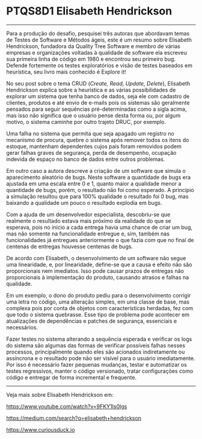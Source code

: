# PTQS8D1 Elisabeth Hendrickson

---
Para a produção do desafio, pesquisei três autoras que abordavam temas de Testes de Software e Métodos ágeis, este é um resumo sobre Elisabeth Hendrickson, fundadora da Quality Tree Software e membro de várias empresas e organizações voltadas à qualidade de software ela escreveu sua primeira linha de código em 1980 e encontrou seu primeiro bug. Defende fortemente os testes exploratórios e visão de testes baseados em heurística, seu livro mais conhecido é Explore it!

No seu post sobre o tema CRUD (*Create, Read, Update, Delete*), Elisabeth Hendrickson explica sobre a heurística e as várias possibilidades de explorar um sistema que tenha banco de dados, seja ele com cadastro de clientes, produtos e até envio de e-mails pois os sistemas são geralmente pensados para seguir sequências pré-determinadas como a sigla acima, mas isso não significa que o usuário pense desta forma ou, por algum motivo, o sistema caminhe por outro trajeto DRUC, por exemplo.

Uma falha no sistema que permita que seja apagado um registro no mecanismo de procura, quebre o sistema após remover todos os itens do estoque, mantenham dependentes cujos pais foram removidos podem gerar falhas graves de segurança, perda de desempenho, ocupação indevida de espaço no banco de dados entre outros problemas.

Em outro caso a autora descreve a criação de um software que simula o aparecimento aleatório de bugs. Neste software a quantidade de bugs era ajustada em uma escala entre 0 e 1, quanto maior a qualidade menor a quantidade de bugs, porém, o resultado não foi como esperado. A princípio a simulação resultou que para 100% qualidade o resultado foi 0 bug, mas baixando a qualidade um pouco o resultado explodia em bugs.

Com a ajuda de um desenvolvedor especialista, descobriu-se que realmente o resultado estava mais próximo da realidade do que se esperava, pois no início a cada entrega havia uma chance de criar um bug, mas não somente na funcionalidade entregue e, sim, também nas funcionalidades já entregues anteriormente o que fazia com que no final de centenas de entregas houvesse centenas de bugs.

De acordo com Elisabeth, o desenvolvimento de um software não segue uma linearidade, e, por linearidade, define-se que a causa e efeito não são proporcionais nem imediatos. Isso pode causar prazos de entregas não proporcionais à implementação do produto, causando atrasos e falhas na qualidade.

Em um exemplo, o dono do produto pediu para o desenvolvimento corrigir uma letra no código, uma alteração simples, em uma classe de base, mas complexa pois por conta de objetos com características herdadas, fez com que todo o sistema quebrasse. Esse tipo de problema pode acontecer em atualizações de dependências e patches de segurança, essenciais e necessários.

Fazer testes no sistema alterando a sequência esperada e verificar os logs do sistema são algumas das formas de verificar possíveis falhas nesses processos, principalmente quando eles são acionados indiretamente ou assíncrona e o resultado pode não ser visível para o usuário imediatamente. Por isso é necessário fazer pequenas mudanças, testar e automatizar os testes regressivos, manter o código versionado, tratar configurações como código e entregar de forma incremental e frequente.

---
Veja mais sobre Elisabeth Hendrickson em:

https://www.youtube.com/watch?v=9FKY1Is0lgs 

https://medium.com/search?q=elisabeth+hendrickson 

https://www.curiousduck.io
